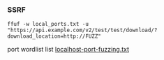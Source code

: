 ### SSRF 
```
ffuf -w local_ports.txt -u "https://api.example.com/v2/test/test/download/?download_location=http://FUZZ"
```
port wordlist list <a href="https://github.com/a7madn1/Fuzzing/blob/main/localhost-port-fuzzing.txt">localhost-port-fuzzing.txt</a>

